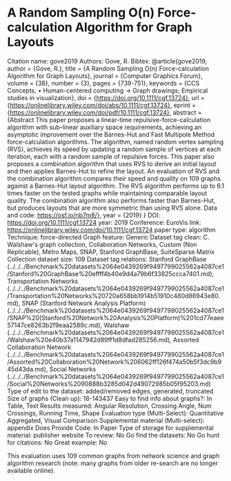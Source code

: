 # A Random Sampling O(n) Force-calculation Algorithm for Graph Layouts

Citation name: gove2019
Authors: Gove, R.
Bibtex: @article{gove2019,
author = {Gove, R.},
title = {A Random Sampling O(n) Force-calculation Algorithm for Graph Layouts},
journal = {Computer Graphics Forum},
volume = {38},
number = {3},
pages = {739-751},
keywords = {CCS Concepts, • Human-centered computing → Graph drawings; Empirical studies in visualization},
doi = {https://doi.org/10.1111/cgf.13724},
url = {https://onlinelibrary.wiley.com/doi/abs/10.1111/cgf.13724},
eprint = {https://onlinelibrary.wiley.com/doi/pdf/10.1111/cgf.13724},
abstract = {Abstract This paper proposes a linear-time repulsive-force-calculation algorithm with sub-linear auxiliary space requirements, achieving an asymptotic improvement over the Barnes-Hut and Fast Multipole Method force-calculation algorithms. The algorithm, named random vertex sampling (RVS), achieves its speed by updating a random sample of vertices at each iteration, each with a random sample of repulsive forces. This paper also proposes a combination algorithm that uses RVS to derive an initial layout and then applies Barnes-Hut to refine the layout. An evaluation of RVS and the combination algorithm compares their speed and quality on 109 graphs against a Barnes-Hut layout algorithm. The RVS algorithm performs up to 6.1 times faster on the tested graphs while maintaining comparable layout quality. The combination algorithm also performs faster than Barnes-Hut, but produces layouts that are more symmetric than using RVS alone. Data and code: https://osf.io/nb7m8/},
year = {2019}
}
DOI: https://doi.org/10.1111/cgf.13724
year: 2019
Conference: EuroVis
link: https://onlinelibrary.wiley.com/doi/10.1111/cgf.13724
paper type: algorithm
Technique: force-directed
Graph feature: Generic
Dataset tag clean: C. Walshaw's graph collection, Collaboration Networks, Custom (Non Replicable), Metro Maps, SNAP, Stanford GraphBase, SuiteSparse Matrix Collection
dataset size: 109
Dataset tag relations: Stanford GraphBase (../../../Benchmark%20datasets%2064e0439269f9497799025562a4087ce1/Stanford%20GraphBase%20effff4b40e9d4a79b6f33825ccca7401.md), Transportation Networks (../../../Benchmark%20datasets%2064e0439269f9497799025562a4087ce1/Transportation%20Networks%20720a658bb1914b51910c480d86943e80.md), SNAP (Stanford Network Analysis Platform) (../../../Benchmark%20datasets%2064e0439269f9497799025562a4087ce1/SNAP%20(Stanford%20Network%20Analysis%20Platform)%201cd77eaee57147ce8263b2f9eaa2589c.md), Walshaw (../../../Benchmark%20datasets%2064e0439269f9497799025562a4087ce1/Walshaw%20e40b37a1147942d89ff1d8dfad285256.md), Assorted Collaboration Network (../../../Benchmark%20datasets%2064e0439269f9497799025562a4087ce1/Assorted%20Collaboration%20Network%206062ff126f474a50b5f3dc9b945d43da.md), Social Networks (../../../Benchmark%20datasets%2064e0439269f9497799025562a4087ce1/Social%20Networks%2090888b3285d042d49072985b05f95203.md)
Type of edit to the dataset: added/removed edges, generated, truncated
Size of graphs (Clean up): 18-143437
Easy to find info about graphs?: In Table, Text
Results measured: Angular Resolution, Crossing Angle, Num Crossings, Running Time, Shape
Evaluation type (Multi-Select): Quantitative Aggregated, Visual Comparison
Supplemental material (Multi-select): appendix
Does Provide Code: In Paper
Type of storage for supplemental material: publisher website
To review: No
Go find the datasets: No
Go hunt for citations: No
Great example: No

This evaluation uses 109 common graphs from network science and graph algorithm research (note: many graphs from older re-search are no longer available online).